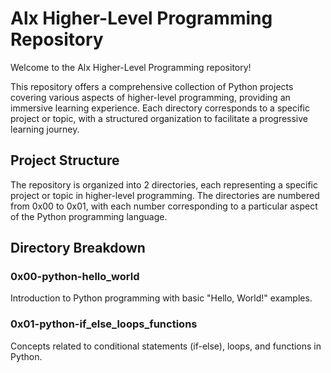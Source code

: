 # Alx Higher-Level Programming Repository

Welcome to the Alx Higher-Level Programming repository!

This repository offers a comprehensive collection of Python projects covering various aspects of higher-level programming, providing an immersive learning experience. Each directory corresponds to a specific project or topic, with a structured organization to facilitate a progressive learning journey.

## Project Structure

The repository is organized into 2 directories, each representing a specific project or topic in higher-level programming. The directories are numbered from 0x00 to 0x01, with each number corresponding to a particular aspect of the Python programming language.

## Directory Breakdown

### 0x00-python-hello_world

Introduction to Python programming with basic "Hello, World!" examples.

### 0x01-python-if_else_loops_functions

Concepts related to conditional statements (if-else), loops, and functions in Python.